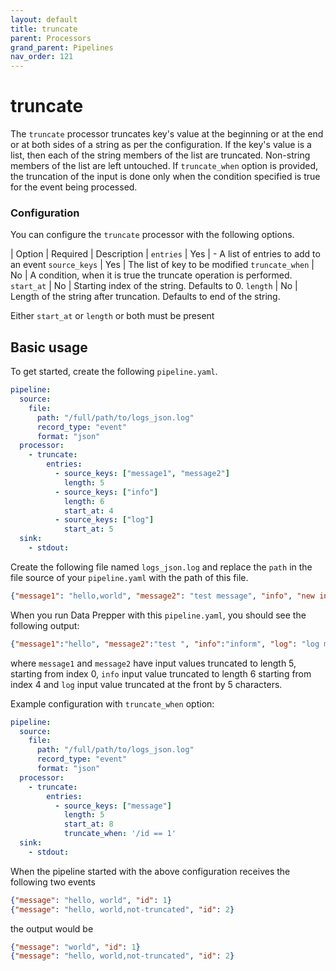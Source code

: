 ```yaml
---
layout: default
title: truncate
parent: Processors
grand_parent: Pipelines
nav_order: 121
---
```


# truncate

The `truncate` processor truncates key's value at the beginning or at the end or at both sides of a string as per the configuration. If the key's value is a list, then each of the string members of the list are truncated. Non-string members of the list are left untouched. If `truncate_when` option is provided, the truncation of the input is done only when the condition specified is true for the event being processed.

### Configuration

You can configure the `truncate` processor with the following options.

| Option | Required | Description |
`entries` | Yes | - A list of entries to add to an event
`source_keys` | Yes | The list of key to be modified
`truncate_when` | No | A condition, when it is true the truncate operation is performed.
`start_at` | No | Starting index of the string. Defaults to 0.
`length` | No | Length of the string after truncation. Defaults to end of the string.

Either `start_at` or `length` or both must be present

## Basic usage

To get started, create the following `pipeline.yaml`.
```yaml
pipeline:
  source:
    file:
      path: "/full/path/to/logs_json.log"
      record_type: "event"
      format: "json"
  processor:
    - truncate:
        entries:
          - source_keys: ["message1", "message2"]
            length: 5
          - source_keys: ["info"]
            length: 6
            start_at: 4
          - source_keys: ["log"]
            start_at: 5
  sink:
    - stdout:
```

Create the following file named `logs_json.log` and replace the `path` in the file source of your `pipeline.yaml` with the path of this file.

```json
{"message1": "hello,world", "message2": "test message", "info", "new information", "log": "test log message"}
```
When you run Data Prepper with this `pipeline.yaml`, you should see the following output:

```json
{"message1":"hello", "message2":"test ", "info":"inform", "log": "log message"}
```
where `message1` and `message2` have input values truncated to length 5, starting from index 0, `info` input value truncated to length 6 starting from index 4 and `log` input value truncated at the front by 5 characters.

Example configuration with `truncate_when` option:
```yaml
pipeline:
  source:
    file:
      path: "/full/path/to/logs_json.log"
      record_type: "event"
      format: "json"
  processor:
    - truncate:
        entries:
          - source_keys: ["message"]
            length: 5
            start_at: 8
            truncate_when: '/id == 1'
  sink:
    - stdout:
```

When the pipeline started with the above configuration receives the following two events
```json
{"message": "hello, world", "id": 1}
{"message": "hello, world,not-truncated", "id": 2}
```
the output would be
```json
{"message": "world", "id": 1}
{"message": "hello, world,not-truncated", "id": 2}
```
